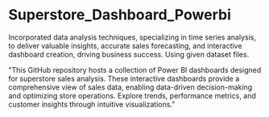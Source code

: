 # Superstore_Dashboard_Powerbi
Incorporated data analysis techniques, specializing in time series analysis, to deliver valuable insights, accurate sales forecasting, and interactive dashboard creation, driving business success.
Using given dataset files.

"This GitHub repository hosts a collection of Power BI dashboards designed for superstore sales analysis. These interactive dashboards provide a comprehensive view of sales data, enabling data-driven decision-making and optimizing store operations. Explore trends, performance metrics, and customer insights through intuitive visualizations."
